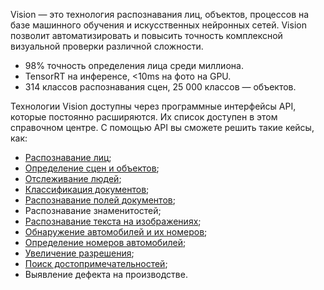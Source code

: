Vision — это технология распознавания лиц, объектов, процессов на базе машинного обучения и искусственных нейронных сетей. Vision позволит автоматизировать и повысить точность комплексной визуальной проверки различной сложности.

- 98% точность определения лица среди миллиона.
- TensorRT на инференсе, <10ms на фото на GPU.
- 314 классов распознавания сцен, 25 000 классов — объектов.

Технологии Vision доступны через программные интерфейсы API, которые постоянно расширяются. Их список доступен в этом справочном центре. С помощью API вы сможете решить такие кейсы, как:

- [Распознавание лиц](/ml/vision/manage-vision/face-recognition);
- [Определение сцен и объектов](/ml/vision/manage-vision/vision-api-obj);
- [Отслеживание людей](/ml/vision/vision-video/vision-api-video);
- [Классификация документов](/ml/vision/manage-vision/vision-api-doctypes);
- [Распознавание полей документов](/ml/vision/manage-vision/docs-recognition);
- Распознавание знаменитостей;
- [Распознавание текста на изображениях](/ml/vision/manage-vision/vision-api-txt);
- [Обнаружение автомобилей и их номеров](/ml/vision/manage-vision/plate-recognition);
- [Определение номеров автомобилей](/ml/vision/manage-vision/plate-recognition);
- [Увеличение разрешения](/ml/vision/manage-vision/vision-image-api);
- [Поиск достопримечательностей](/ml/vision/vision-video/vision-api-video);
- Выявление дефекта на производстве.
